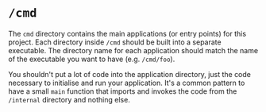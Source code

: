 # `/cmd`

The `cmd` directory contains the main applications (or entry points) for this project. Each directory inside `/cmd` should
be built into a separate executable. The directory name for each application should match the name of the executable you 
want to have (e.g. `/cmd/foo`).

You shouldn't put a lot of code into the application directory, just the code necessary to initialise and run your
application. It's a common pattern to have a small `main` function that imports and invokes the code from the `/internal`
directory and nothing else.
